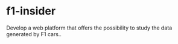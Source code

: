 # f1-insider
Develop a web platform that offers the possibility to study the data generated by F1 cars..
